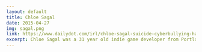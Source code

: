 ```yaml
---
layout: default
title: Chloe Sagal
date: 2015-04-27
img: sagal.png
link: https://www.dailydot.com/irl/chloe-sagal-suicide-cyberbullying-harassment/
excerpt: Chloe Sagal was a 31 year old indie game developer from Portland, Oregon, USA known for her games <a href="https://www.moddb.com/games/homesick-horror/downloads/homesick-v114" target="_blank">Homesick</a>, a horror mystery, and <a href="https://store.steampowered.com/app/363200/Virus_Jigglin_Fever/" target="_blank">Virus Jigglin' Fever</a>, a brick-smashing arcade game. She became a target of members on <em>Kiwi Farms</em> after she attempted to use the money raised from her <em>Indiegogo</em> campaign to fund her sex change surgery from male to female after lying that the fund goal was to raise money for a life-saving surgery for car accident injuries. She committed suicide on June 19, 2018 after enduring years of relentless online harassment and mental health issues. 
---
```

